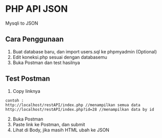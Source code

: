# PHP API JSON
Mysqli to JSON

## Cara Penggunaan
1. Buat database baru, dan import users.sql ke phpmyadmin (Optional)
2. Edit koneksi.php sesuai dengan databasemu
3. Buka Postman dan test hasilnya

## Test Postman
1. Copy linknya
```
contoh :
http://localhost/restAPI/index.php //menampilkan semua data
http://localhost/restAPI/index.php?id=28 //menampilkan data by id
```
2. Buka Postman
3. Paste link ke Postman, dan submit
4. Lihat di Body, jika masih HTML ubah ke JSON
